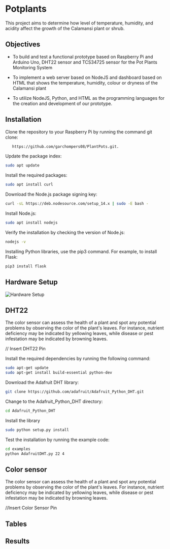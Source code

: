 
# Potplants

This project aims to determine how level of temperature, humidity, and acidity affect the growth of the Calamansi plant or shrub. 



## Objectives

- To build and test a functional prototype based on Raspberry Pi and Arduino Uno, DHT22 sensor and TCS34725 sensor for the Pot Plants Monitoring System 

- To implement a web server based on NodeJS and dashboard based on HTML that shows the temperature, humidity, colour or dryness of the Calamansi plant

- To utilize NodeJS, Python, and HTML as the programming languages for the creation and development of our prototype.

## Installation

Clone the repository to your Raspberry Pi by running the command git clone:

```bash
   https://github.com/garchompers08/PlantPots.git.
```    

Update the package index:

```bash
sudo apt update
```
Install the required packages:
```bash
sudo apt install curl
```
Download the Node.js package signing key:
```bash
curl -sL https://deb.nodesource.com/setup_14.x | sudo -E bash -
```
Install Node.js:
```bash
sudo apt install nodejs
```
Verify the installation by checking the version of Node.js:
```bash
nodejs -v
```
Installing Python libraries, use the pip3 command. For example, to install Flask:
```bash
pip3 install flask
```

## Hardware Setup

![Hardware Setup](https://imgur.com/a/3pi3xEk)

## DHT22

The color sensor can assess the health of a plant and spot any potential problems by observing the color of the plant's leaves. For instance, nutrient deficiency may be indicated by yellowing leaves, while disease or pest infestation may be indicated by browning leaves.

// Insert DHT22 Pin 

Install the required dependencies by running the following command:

```bash
sudo apt-get update
sudo apt-get install build-essential python-dev
```

Download the Adafruit DHT library:
```bash
git clone https://github.com/adafruit/Adafruit_Python_DHT.git
```

Change to the Adafruit_Python_DHT directory:

```bash
cd Adafruit_Python_DHT
```

Install the library
```bash
sudo python setup.py install
```

Test the installation by running the example code:

```bash
cd examples
python AdafruitDHT.py 22 4
```

## Color sensor

The color sensor can assess the health of a plant and spot any potential problems by observing the color of the plant's leaves. For instance, nutrient deficiency may be indicated by yellowing leaves, while disease or pest infestation may be indicated by browning leaves.



 //Insert Color Sensor Pin

## Tables

## Results